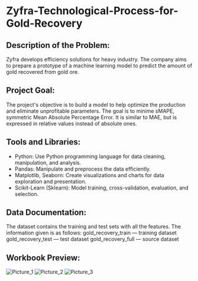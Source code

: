 # Zyfra-Technological-Process-for-Gold-Recovery

## **Description of the Problem:**
Zyfra develops efficiency solutions for heavy industry. The company aims to prepare a prototype of a machine learning model to predict the amount of gold recovered from gold ore.

## **Project Goal:**
The project's objective is to build a model to help optimize the production and eliminate unprofitable parameters. The goal is to minime sMAPE, symmetric Mean Absolute Percentage Error. It is similar to MAE, but is expressed in relative values instead of absolute ones.   

## **Tools and Libraries:**
- Python: Use Python programming language for data cleaning, manipulation, and analysis.
- Pandas: Manipulate and preprocess the data efficiently.
- Matplotlib, Seaborn: Create visualizations and charts for data exploration and presentation.
- Scikit-Learn (Sklearn): Model training, cross-validation, evaluation, and selection.

## **Data Documentation:**
The dataset contains the training and test sets with all the features. The information given is as follows:
gold_recovery_train — training dataset 
gold_recovery_test — test dataset
gold_recovery_full — source dataset

## **Workbook Preview:**
![Picture_1](https://github.com/user-attachments/assets/230a9901-a713-4f47-aeb9-5806ecf88456)
![Picture_2](https://github.com/user-attachments/assets/4d0cb0d6-af12-44d5-bf15-abeecb1ce6f1)
![Picture_3](https://github.com/user-attachments/assets/ccfcaa8a-cef3-4cc6-a449-8eaeafba5776)




